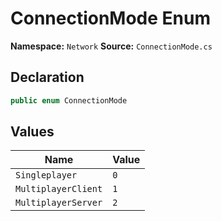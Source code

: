 # ConnectionMode Enum

**Namespace:** `Network`
**Source:** `ConnectionMode.cs`

## Declaration

```csharp
public enum ConnectionMode
```

## Values

| Name | Value |
|------|-------|
| `Singleplayer` | `0` |
| `MultiplayerClient` | `1` |
| `MultiplayerServer` | `2` |

